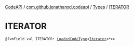 [CodeAPI](../../index.md) / [com.github.jonathanxd.codeapi](../index.md) / [Types](index.md) / [ITERATOR](.)

# ITERATOR

`@JvmField val ITERATOR: `[`LoadedCodeType`](../../com.github.jonathanxd.codeapi.type/-loaded-code-type/index.md)`<`[`Iterator`](https://kotlinlang.org/api/latest/jvm/stdlib/kotlin.collections/-iterator/index.html)`<*>>`